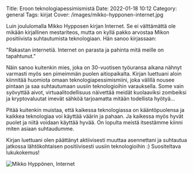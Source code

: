 Title: Eroon teknologiapessimismistä
Date: 2022-01-18 10:12
Category: general
Tags: kirjat
Cover: /images/mikko-hypponen-internet.jpg

Luin joululomalla Mikko Hypposen kirjan Internet. Se ei välttämättä ole mikään kirjallinen mestariteos, mutta on kyllä pakko arvostaa Mikon positiivista suhtautumista teknologiaan. Hän sanoo kirjassaan:

"Rakastan internetiä. Internet on parasta ja pahinta mitä meille on tapahtunut."

Näin sanoo kuitenkin mies, joka on 30-vuotisen työuransa aikana nähnyt varmasti myös sen pimeimmän puolen aitiopaikalta. Kirjan luettuani aloin kiinnitää huomiota omaan teknologiapessimismiini, joka välillä nousee pintaan ja saa suhtautumaan uusiin teknologioihin varauksella. Some vain syövyttää aivot, virtuaalitodellisuus näivettää meidät kuolaaviksi zombeiksi ja kryptovaluutat imevät sähköä tarjoamatta mitään todellista hyötyä...

Pitää kuitenkin muistaa, että kaikessa teknologiassa on kääntöpuolensa ja kaikkea teknologiaa voi käyttää väärin ja pahaan. Ja kaikessa myös hyvät puolet ja niitä voidaan käyttää hyvää. On lopulta meistä itsestämme kiinni miten asiaan suhtaudumme.

Kirjan luettuani olen päättänyt aktiivisesti muuttaa asennettani ja suhtautua jatkossa lähtökohtaisen positiivisesti uusiin teknologioihin :) Suositeltava lukukokemus!

![Mikko Hyppönen, Internet](/images/mikko-hypponen-internet.jpg)
